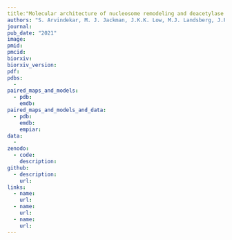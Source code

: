 ```yaml
---
title:"Molecular architecture of nucleosome remodeling and deacetylase sub-complexes by integrative structure determination"
authors: "S. Arvindekar, M. J. Jackman, J.K.K. Low, M.J. Landsberg, J.P. Mackay, **S.Viswanath**"
journal: 
pub_date: "2021"
image: 
pmid: 
pmcid: 
biorxiv:
biorxiv_version:
pdf: 
pdbs:
  - 
paired_maps_and_models:
  - pdb: 
    emdb: 
paired_maps_and_models_and_data:
  - pdb: 
    emdb: 
    empiar: 
data:
  - 
zenodo:
  - code: 
    description: 
github:
  - description: 
    url: 
links:
  - name: 
    url: 
  - name: 
    url: 
  - name: 
    url: 
---
```

